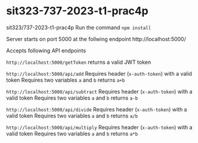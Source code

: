 # sit323-737-2023-t1-prac4p

sit323/737-2023-t1-prac4p
Run the command
`npm install`

Server starts on port 5000 at the follwing endpoint
http://localhost:5000/

Accepts following API endpoints

`http://localhost:5000/getToken`
returns a valid JWT token

`http://localhost:5000/api/add`
Requires header (`x-auth-token`) with a valid token
Requires two variables `a` and `b`
returns `a+b`

`http://localhost:5000/api/subtract`
Requires header (`x-auth-token`) with a valid token
Requires two variables `a` and `b`
returns `a-b`

`http://localhost:5000/api/divide`
Requires header (`x-auth-token`) with a valid token
Requires two variables `a` and `b`
returns `a/b`

`http://localhost:5000/api/multiply`
Requires header (`x-auth-token`) with a valid token
Requires two variables `a` and `b`
returns `a*b`
